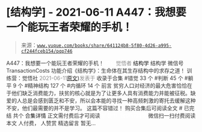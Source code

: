 # [结构学] - 2021-06-11 A447：我想要一个能玩王者荣耀的手机！

> 来源：[`www.yuque.com/books/share/641124b8-5f80-4d26-a995-cf244fceb154/pqp746`](https://www.yuque.com/books/share/641124b8-5f80-4d26-a995-cf244fceb154/pqp746)

<ne-p id="520f42f3293818f927861ebbd5b15da4_p_0" data-lake-id="520f42f3293818f927861ebbd5b15da4_p_0"><ne-text id="udabc56a9" style="color: rgb(51, 51, 51);">A447：我想要一个能玩王者荣耀的手机！</ne-text></ne-p> <ne-p id="f13a12e38b00fc2a29f9f78a999f639d" data-lake-id="f13a12e38b00fc2a29f9f78a999f639d"><ne-text id="u9126be27" ne-fontsize="12" style="color: rgb(255, 255, 255);">原创</ne-text><ne-text id="uf7afb71e" style="color: rgb(140, 140, 140);">觉悟者</ne-text> <ne-text id="u53796b37" ne-fontsize="14">结构学</ne-text></ne-p> <ne-p id="24f4cbfe9822292a7108dbe35f7d2548" data-lake-id="24f4cbfe9822292a7108dbe35f7d2548"><ne-text id="u6fd57802" ne-fontsize="14" ne-bold="true" style="color: rgb(51, 51, 51);">结构学</ne-text></ne-p> <ne-p id="88ef70b55b3330cfdec12f062195199e" data-lake-id="88ef70b55b3330cfdec12f062195199e"><ne-text id="u4428c521" ne-fontsize="14" style="color: rgb(51, 51, 51);">微信号</ne-text><ne-text id="u211db770" ne-fontsize="14" style="color: rgb(51, 51, 51);">TransactionCosts</ne-text></ne-p> <ne-p id="3f8c9b128c59e6dda0e1a6fb737d3e33" data-lake-id="3f8c9b128c59e6dda0e1a6fb737d3e33"><ne-text id="ua5b9586b" ne-fontsize="14" style="color: rgb(51, 51, 51);">功能介绍</ne-text><ne-text id="u2bcf9840" ne-fontsize="14" style="color: rgb(51, 51, 51);">《结构学》：生命体在其生存结构中的求存之道！ 训练营：觉悟社</ne-text></ne-p> <ne-p id="4c5da8e75eb8e4abc8c2a5302e6ece69" data-lake-id="4c5da8e75eb8e4abc8c2a5302e6ece69"><ne-text id="u73128dbe" style="color: rgb(140, 140, 140);">2021-06-11</ne-text>[<ne-text id="udbd7ee62" ne-fontsize="14">原文</ne-text>](https://mp.weixin.qq.com/s?__biz=MzIzMDYwOTM0Mg==&mid=2247485819&idx=1&sn=ed66aa0f6c9babbd3b2125904895a72e&chksm=e8b191aadfc618bc28e075861fdf70f66757736a2843e91f60aea5cdb6d641ec579a38bac82d#rd))<ne-text id="u29ed9ed8" ne-fontsize="14" style="color: rgb(140, 140, 140);">发表于</ne-text></ne-p> <ne-p id="571a0fc1a7fa89efd64fdfd58546f195" data-lake-id="571a0fc1a7fa89efd64fdfd58546f195"><ne-text id="u3a827d0b" style="color: rgb(51, 51, 51);">收录于合集</ne-text></ne-p> <ne-p id="bcf08877b07fba2a33ea62dc169c6ed7" data-lake-id="bcf08877b07fba2a33ea62dc169c6ed7"><ne-text id="uf674c237" style="color: rgb(51, 51, 51);">#错觉 33 个</ne-text></ne-p> <ne-p id="89cd20bb95fdb2185268902e5b5d9447" data-lake-id="89cd20bb95fdb2185268902e5b5d9447"><ne-text id="u8a61333c" style="color: rgb(51, 51, 51);">#判断 45 个</ne-text></ne-p> <ne-p id="a4afd268c75a9ef6dc58ba625f3e5aa6" data-lake-id="a4afd268c75a9ef6dc58ba625f3e5aa6"><ne-text id="ucfc12d3e" style="color: rgb(51, 51, 51);">#躺平 9 个</ne-text></ne-p> <ne-p id="36da11d889d0a007c026cd2037f1367b" data-lake-id="36da11d889d0a007c026cd2037f1367b"><ne-text id="u20daf570" style="color: rgb(51, 51, 51);">#精神结构 127 个</ne-text></ne-p> <ne-p id="92bbac19f39a92edd5fa3442a485060b" data-lake-id="92bbac19f39a92edd5fa3442a485060b"><ne-text id="u63d031f7" style="color: rgb(51, 51, 51);">#内循环 14 个</ne-text></ne-p> <ne-p id="69a931a0150a5a4cd3d9b9797c924717" data-lake-id="69a931a0150a5a4cd3d9b9797c924717"><ne-text id="ue554bda9" style="color: rgb(51, 51, 51);">前言</ne-text></ne-p> <ne-p id="1c2abae641170cb86cd99a9d722294a2" data-lake-id="1c2abae641170cb86cd99a9d722294a2"><ne-text id="ub13b35ab" style="color: rgb(51, 51, 51);">贫穷人口对经济的最大危害恰恰在于他们缺乏消费能力，扶贫的核心就是为了让更多人具有消费能力并能被征税。缺爱的人总是会感到匮乏和不安，所以会本能的寻找一种高频刺激的寄托去缓解这种不安，他们最需要的并不是学习。</ne-text></ne-p> <ne-p id="07100636ffc29d375cdc9c8c0ca6bd82" data-lake-id="07100636ffc29d375cdc9c8c0ca6bd82"><ne-text id="ubddda336" style="color: rgb(51, 51, 51);">这篇不容错过！</ne-text></ne-p> <ne-p id="f197056aa5c2eea61ef2f9869941d63c" data-lake-id="f197056aa5c2eea61ef2f9869941d63c" ne-alignment="center"><ne-text id="u4f6970e4" style="color: rgb(51, 51, 51);">购买合集后可阅读全文</ne-text></ne-p> <ne-p id="dfe6bce5684758142a8eccb371a82237" data-lake-id="dfe6bce5684758142a8eccb371a82237" ne-alignment="center"><ne-text id="uc576bb5b" style="color: rgb(51, 51, 51);">#</ne-text></ne-p> <ne-p id="7c744b405427e8edd42108753bf29bda" data-lake-id="7c744b405427e8edd42108753bf29bda" ne-alignment="center"><ne-text id="u6e352798" style="color: rgb(51, 51, 51);">已完结 共个</ne-text></ne-p> <ne-p id="a57fbd13fac455b3583dfddbea4cbf1f" data-lake-id="a57fbd13fac455b3583dfddbea4cbf1f" ne-alignment="center"><ne-text id="uf6bd8cb1" ne-fontsize="16">合集详情</ne-text></ne-p> <ne-p id="e2bfc8ff5c22b3e143c05e18cd87ee97" data-lake-id="e2bfc8ff5c22b3e143c05e18cd87ee97" ne-alignment="center"><ne-text id="u867fda52" style="color: rgb(51, 51, 51);">正文需付费后才可阅读</ne-text></ne-p> <ne-p id="e187f9ca0cdaca337dbe1bdef80b03f8" data-lake-id="e187f9ca0cdaca337dbe1bdef80b03f8" ne-alignment="center"><ne-text id="u70402e00" style="color: rgb(255, 255, 255);">加载中</ne-text></ne-p> <ne-p id="67f7758df9355ff06b21567b9328fcf9" data-lake-id="67f7758df9355ff06b21567b9328fcf9" ne-alignment="center"><ne-text id="u321bd005" style="color: rgb(255, 255, 255);"> 微信豆购买</ne-text></ne-p> <ne-p id="3b686a999f05bf7611ea6afb4e682800" data-lake-id="3b686a999f05bf7611ea6afb4e682800" ne-alignment="center"><ne-text id="u7e5f2b40" style="color: rgb(51, 51, 51);">微信扫一扫付费阅读本文</ne-text></ne-p> <ne-p id="df255b96e62f3637e4bcdf7c67fa6525" data-lake-id="df255b96e62f3637e4bcdf7c67fa6525" ne-alignment="center"><ne-text id="ub76ef2fa" ne-fontsize="13" style="color: rgb(51, 51, 51);">人付费， 人赞赏</ne-text></ne-p> <ne-h3 id="pZ9xp" data-lake-id="pZ9xp"><ne-heading-ext><ne-heading-anchor></ne-heading-anchor><ne-heading-fold></ne-heading-fold></ne-heading-ext><ne-heading-content><ne-text id="ue709740a" ne-fontsize="16" style="color: rgb(51, 51, 51);">精选留言</ne-text></ne-heading-content></ne-h3> <ne-p id="1d19e9e1405685377941fd74f1a7429d" data-lake-id="1d19e9e1405685377941fd74f1a7429d"><ne-text id="u7dad8a0a" style="color: rgb(51, 51, 51);">暂无...</ne-text></ne-p>